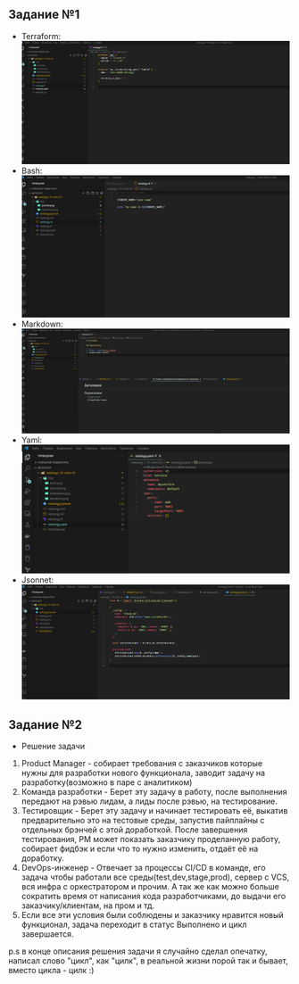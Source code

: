  ## Задание №1
 - Terraform: ![Terraform](img/terraform.png)
 - Bash: ![bahs](img/bash.png)
 - Markdown: ![markdown](img/markdown.png)
 - Yaml: ![Yaml](img/yaml.png)
 - Jsonnet: ![Jsonnet](img/jsonnet.png)


## Задание №2

- Решение задачи
1. Product Manager - собирает требования с заказчиков которые нужны для разработки нового функционала, заводит задачу на разработку(возможно в паре с аналитиком)
2. Команда разработки - Берет эту задачу в работу, после выполнения передают на рэвью лидам, а лиды после рэвью, на тестирование.
3. Тестировщик - Берет эту задачу и начинает тестировать её, выкатив предварительно это на тестовые среды, запустив пайплайны с отдельных брэнчей с этой доработкой. После завершения тестирования, PM может показать заказчику проделанную работу, собирает фидбэк и если что то нужно изменить, отдаёт её на доработку.
4. DevOps-инженер - Отвечает за процессы CI/CD в команде, его задача чтобы работали все среды(test,dev,stage,prod), сервер с VCS, вся инфра с оркестратором и прочим. А так же как можно больше сократить время от написания кода разработчиками, до выдачи его заказчику/клиентам, на пром и тд.
5. Если все эти условия были соблюдены и заказчику нравится новый функционал, задача переходит в статус Выполнено и цикл завершается.

p.s в конце описания решения задачи я случайно сделал опечатку, написал слово "цикл", как "цилк", в реальной жизни порой так и бывает, вместо цикла - цилк :)
